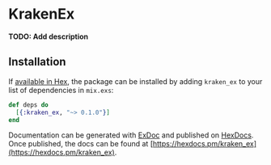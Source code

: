 # KrakenEx

**TODO: Add description**

## Installation

If [available in Hex](https://hex.pm/docs/publish), the package can be installed
by adding `kraken_ex` to your list of dependencies in `mix.exs`:

```elixir
def deps do
  [{:kraken_ex, "~> 0.1.0"}]
end
```

Documentation can be generated with [ExDoc](https://github.com/elixir-lang/ex_doc)
and published on [HexDocs](https://hexdocs.pm). Once published, the docs can
be found at [https://hexdocs.pm/kraken_ex](https://hexdocs.pm/kraken_ex).

